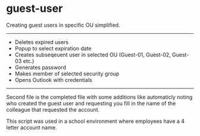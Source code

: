 # guest-user

Creating guest users in specific OU simplified.

--------------------------------------------------------------------------------------------

- Deletes expired users 
- Popup to select expiration date
- Creates subseqeuent user in selected OU (Guest-01, Guest-02, Guest-03 etc.)
- Generates password
- Makes member of selected security group
- Opens Outlook with credentials

--------------------------------------------------------------------------------------------
Second file is the completed file with some additions like automaticly noting who created 
the guest user and requesting you fill in the name of the colleague that requested the account.

This script was used in a school environment where employees have a 4 letter account name. 
